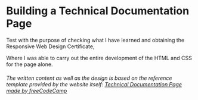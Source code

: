 # Building a Technical Documentation Page

Test with the purpose of checking what I have learned and obtaining the Responsive Web Design Certificate,

Where I was able to carry out the entire development of the HTML and CSS for the page alone.

###### The written content as well as the design is based on the reference template provided by the website itself: [Technical Documentation Page made by freeCodeCamp](https://technical-documentation-page.freecodecamp.rocks/)


 
